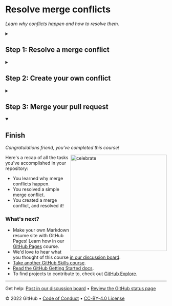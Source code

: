 <!--
  <<< Author notes: Header of the course >>>
  Include a 1280×640 image, course title in sentence case, and a concise description in emphasis.
  In your repository settings: enable template repository, add your 1280×640 social image, auto delete head branches.
  Add your open source license, GitHub uses Creative Commons Attribution 4.0 International.
-->

# Resolve merge conflicts

_Learn why conflicts happen and how to resolve them._

<!--
  <<< Author notes: Start of the course >>>
  Include start button, a note about Actions minutes,
  and tell the learner why they should take the course.
  Each step should be wrapped in <details>/<summary>, with an `id` set.
  The start <details> should have `open` as well.
  Do not use quotes on the <details> tag attributes.
-->

<!--step0

Merge conflicts happen when two people make changes to the same file on GitHub—a common occurrence when you’re working with others. While resolving differences might involve some discussion, merge conflicts don’t have to be scary. This course guides you through the steps to finding the best merge conflict solution, so your team can keep building.

- **Who is this for**: New developers, new GitHub users, users new to Git, students, managers, teams.
- **What you'll learn**: What merge conflicts are, how you resolve merge conflicts, how to reduce merge conflicts.
- **What you'll build**: We'll work with a short Markdown resume file in this course.
- **Prerequisites**: We recommend taking [Introduction to GitHub](https://lab.github.com/githubtraining/introduction-to-github) prior to this course.
- **How long**: This course is three steps long and takes less than 30 minutes to complete.

## How to start this course

1. Above these instructions, right-click **Use this template** and open the link in a new tab.
   ![Use this template](https://user-images.githubusercontent.com/1221423/169618716-fb17528d-f332-4fc5-a11a-eaa23562665e.png)
2. In the new tab, follow the prompts to create a new repository.
   - For owner, choose your personal account or an organization to host the repository.
   - We recommend creating a public repository—private repositories will [use Actions minutes](https://docs.github.com/en/billing/managing-billing-for-github-actions/about-billing-for-github-actions).
   ![Create a new repository](https://user-images.githubusercontent.com/1221423/169618722-406dc508-add4-4074-83f0-c7a7ad87f6f3.png)
3. After your new repository is created, wait about 20 seconds, then refresh the page. Follow the step-by-step instructions in the new repository's README.

endstep0-->

<!--
  <<< Author notes: Step 1 >>>
  Choose 3-5 steps for your course.
  The first step is always the hardest, so pick something easy!
  Link to docs.github.com for further explanations.
  Encourage users to open new tabs for steps!
-->

<details id=1>
<summary><h2>Step 1: Resolve a merge conflict</h2></summary>

_Welcome to "Managing Merge Conflicts"! :wave:_

**What is a _merge conflict_?**: A **merge conflict** occurs when changes are made to the same part of the same file on two different branches. You usually find out about conflicts in a pull request.

This can be intimidating, but have no fear, Git is smart when it comes to merging! Git only needs a human to decide how to [resolve the conflict](https://docs.github.com/en/pull-requests/collaborating-with-pull-requests/addressing-merge-conflicts/resolving-a-merge-conflict-using-the-command-line). Sometimes, the best way to resolve a merge conflict is to add content that's from both branches, or even something that isn't on either! This is why Git needs a human to look at the code and make the proper fixes.

### :keyboard: Activity: Resolve a merge conflict

1. Open a new browser tab, and work on the steps in your second tab while you read the instructions in this tab.
1. Open the pull request we made for you. We also made a conflict. Have no fear!
1. At the bottom of the page, under "This branch has conflicts that must be resolved", click the **Resolve conflicts** button.
1. Look for the highlighted sections that begins with  `<<<<<<<  my-resume` and ends with `>>>>>>> main`. These markers are added by Git to show you the content that is in conflict.
1. Remove the changes made on the main branch by deleting all of the content below the `=======` and above `>>>>>>> main`.
1. Next, remove the merge conflict markers by deleting the following lines:
   ```
   <<<<<<< my-resume
   =======
   >>>>>>> main
   ```
1. With the merge conflict markers removed, click **Mark as resolved**.
1. Finally, click **Commit merge**.
1. Wait about 20 seconds then refresh this page for the next step.

</details>

<!--
  <<< Author notes: Step 2 >>>
  Start this step by acknowledging the previous step.
  Define terms and link to docs.github.com.
-->

<details id=2>
<summary><h2>Step 2: Create your own conflict</h2></summary>

_Good job! You've solved a merge conflict! :tada:_

Resolving a conflict doesn't automatically merge the pull request in GitHub. Instead, it stores the resolution of the conflict in a merge commit and allows you and your team to keep working. To resolve a conflict, GitHub performs what is known as a *reverse merge*. This means that the changes from the `main` branch were  merged into your `my-resume` branch. With a reverse merge, only the `my-resume` branch is updated. This allows you to test the resolved changes on your branch before you merge it into `main`.

Now, let's get a little evil. (It's for educational purposes!)

### :keyboard: Activity: Create your own conflict

We went ahead and added a new file called `references.md` and pushed that change to `main`, without updating your `my-resume` branch.

1. Browse to the `my-resume` branch.
1. Click the `Add file` dropdown menu and then on `Create new file`.
1. Create a file named `references.md`.
1. Enter some text that conflicts with what we added for `references.md` in the `main` branch.
1. Scroll to the bottom of the page and enter a commit message for your change.
1. Click the **Commit new file** button, making sure the "Commit directly to the `my-resume` branch" option is selected.
1. Wait about 20 seconds then refresh this page for the next step.

</details>

<!--
  <<< Author notes: Step 3 >>>
  Start this step by acknowledging the previous step.
  Define terms and link to docs.github.com.
-->

<details id=3>
<summary><h2>Step 3: Merge your pull request</h2></summary>

_Almost there! :heart:_

You can now [merge](https://docs.github.com/en/get-started/quickstart/github-glossary#merge) your pull request!

### :keyboard: Activity: Merge your pull request

1. First, resolve any remaining conflicts in your pull request.
   > Look back at step one if you need help.
1. Click **Merge pull request**.
1. Delete the branch `my-resume` (optional).
1. Wait about 20 seconds then refresh this page for the next step.

</details>

<!--
  <<< Author notes: Finish >>>
  Review what we learned, ask for feedback, provide next steps.
-->

<details id=X open>
<summary><h2>Finish</h2></summary>

_Congratulations friend, you've completed this course!_

<img src=https://octodex.github.com/images/benevocats.jpg alt=celebrate width=300 align=right>

Here's a recap of all the tasks you've accomplished in your repository:

- You learned why merge conflicts happen.
- You resolved a simple merge conflict.
- You created a merge conflict, and resolved it!

### What's next?

- Make your own Markdown resume site with GitHub Pages! Learn how in our [GitHub Pages](https://github.com/skills/github-pages) course.
- We'd love to hear what you thought of this course [in our discussion board](https://github.com/skills/.github/discussions).
- [Take another GitHub Skills course](https://github.com/skills).
- [Read the GitHub Getting Started docs](https://docs.github.com/en/get-started).
- To find projects to contribute to, check out [GitHub Explore](https://github.com/explore).

</details>

<!--
  <<< Author notes: Footer >>>
  Add a link to get support, GitHub status page, code of conduct, license link.
-->

---

Get help: [Post in our discussion board](https://github.com/skills/.github/discussions) &bull; [Review the GitHub status page](https://www.githubstatus.com/)

&copy; 2022 GitHub &bull; [Code of Conduct](https://www.contributor-covenant.org/version/2/1/code_of_conduct/code_of_conduct.md) &bull; [CC-BY-4.0 License](https://creativecommons.org/licenses/by/4.0/legalcode)
